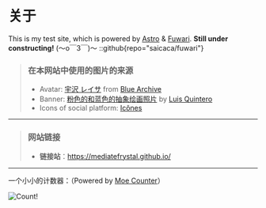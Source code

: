 
# 关于

This is my test site, which is powered by [Astro](https://astro.build/) & [Fuwari](https://github.com/saicaca/fuwari). **Still under constructing!** (～o￣3￣)～
::github{repo="saicaca/fuwari"}

> ### 在本网站中使用的图片的来源
>
> - Avatar: [宇沢 レイサ](https://schale.gg/?chara=Reisa) from [Blue Archive](https://bluearchive.nexon.com/)
> - Banner: [粉色的和蓝色的抽象绘画照片](https://www.pexels.com/zh-cn/photo/1546251/) by [Luis Quintero](https://www.pexels.com/zh-cn/@jibarofoto/)
> - Icons of social platform: [Icônes](https://icones.js.org/)

---

> ### 网站链接
>
> - **链接站**：<https://mediatefrystal.github.io/>  

---

一个小小的计数器：（Powered by [Moe Counter](https://github.com/journey-ad/Moe-Counter)）

![Count!](https://count.getloli.com/get/@mediatefrystal-webpage?theme=rule34)
